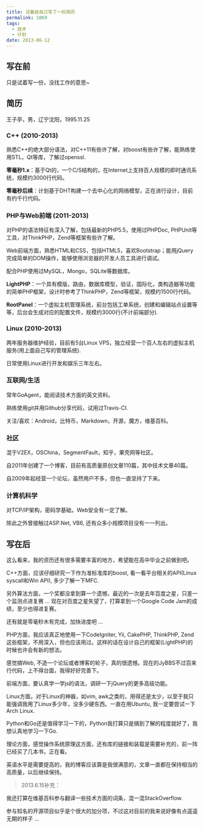 ```yaml
---
title: 试着给自己写了一份简历
permalink: 1069
tags:
  - 技术
  - 计划
date: 2013-06-12
---
```


## 写在前

只是试着写一份，没找工作的意思~

## 简历

王子亭，男，辽宁沈阳，1995.11.25

### C++ (2010-2013)

熟悉C++的绝大部分语法，对C++11有些许了解，对boost有些许了解，能熟练使用STL，Qt等库，了解过openssl.

**零毫秒1.x**：基于Qt的，一个C/S结构的，在Internet上支持百人规模的即时通讯系统，规模约3000行代码。

**零毫秒后续**：计划基于DHT构建一个去中心化的网络模型，正在进行设计，目前有约千行代码。

### PHP与Web前端 (2011-2013)

对PHP的语法特征有深入了解，包括最新的PHP5.5，使用过PHPDoc, PHPUnit等工具，对ThinkPHP，Zend等框架有些许了解。

Web前端方面，熟悉HTML和CSS，包括HTML5，喜欢Bootstrap；能用jQuery完成简单的DOM操作，能够使用浏览器的开发人员工具进行调试。

配合PHP使用过MySQL，Mongo，SQLite等数据库。

**LightPHP**：一个具有模版，路由，数据库模型，验证，国际化，类构造器等功能的简单PHP框架，设计时参考了ThinkPHP，Zend等框架，规模约1500行代码。

**RootPanel**：一个虚拟主机管理系统，前台包括工单系统，创建和编辑站点设置等等，后台会生成对应的配置文件，规模约3000行(不计前端部分).

### Linux (2010-2013)

两年服务器维护经验，目前有5台Linux VPS，独立经营一个百人左右的虚拟主机服务(用上面自己写的管理系统).

日常使用Linux进行开发和娱乐三年左右。

### 互联网/生活

常年GoAgent，能阅读技术方面的英文资料。

熟练使用git并用Github分享代码，试用过Travis-CI.

关注/喜欢：Android，比特币，Markdown，开源，魔方，维基百科。

### 社区

混于V2EX，OSChina，SegmentFault，知乎，果壳网等社区。

自2011年创建了一个博客，目前有高质量原创文章110篇，其中技术文章40篇。

自2009年起经营一个论坛，虽然用户不多，但也一直坚持了下来。

### 计算机科学

对TCP/IP架构，密码学基础，Web安全有一定了解。

除此之外曾接触过ASP.Net, VB6, 还有众多小规模项目没有一一列出。

## 写在后

这么看来，我的资历还有很多需要丰富的地方，希望能在高中毕业之前做到吧。

C++方面，应该仔细研究一下作为准标准库的boost, 看一看平台相关的API(Linux syscall和Win API), 多少了解一下MFC.

另外算法方面，一个奖都没拿到算一个遗憾，最近的一次是去年百度之星，只差一个监测点进复赛 ... 现在对百度之星失望了，打算拿到一个Google Code Jam的成绩，至少也得进复赛。

还有就是零毫秒木有完成，加快进度吧 ...

PHP方面，我应该真正地使用一下CodeIgniter, Yii, CakePHP, ThinkPHP, Zend这些框架，不用深入，但也应该用过。这样的话在设计自己的框架(LightPHP)的时候也许会有新的想法。

感觉搞Web, 不造一个论坛或者博客的轮子，真的很遗憾。现在的JyBBS不过百来行代码，上不得台面，我得好好完善下。

前端方面，要认真学一学js的语法，调研一下jQuery的更多高级功能。

Linux方面，对于Linux的神器，如vim, awk之类的，用得还是太少，以至于我只能强调我用了Linux多少年，没多少硬东西。一直在用Ubuntu, 我一定要尝试一下Arch Linux.

Python和Go还是值得学习一下的，Python我打算只是搞到了解的程度就好了，我想认真地学习一下Go.

理论方面，感觉操作系统原理这方面，还有库的链接和装载是需要补充的，前一阵已经买了几本书，正在看。

英语水平是需要提高的，我的博客应该算是我很满意的，文章一直都在保持相当的高质量，以后继续保持。

> 2013.6.15补充：

我还打算在维基百科参与翻译一些技术方面的词条，混一混StackOverflow.

参与知名的开源项目似乎是个很大的加分项，不过这对目前的我来说好像有点遥遥无期的样子 ...
